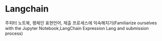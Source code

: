 # Langchain
주피터 노트북, 랭체인 표현언어, 제출 프로세스에 익숙해지기(Familiarize ourselves with the Jupyter Notebook,LangChain Expression Lang and submission process)
